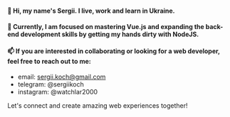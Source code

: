 #### 👋 Hi, my name's Sergii. I live, work and learn in Ukraine. 
#### 🌱 Currently, I am focused on mastering Vue.js and expanding the back-end development skills by getting my hands dirty with NodeJS.
#### 📫 If you are interested in collaborating or looking for a web developer, feel free to reach out to me:
- email: [sergii.koch@gmail.com](mailto:sergii.koch@gmail.com)
- telegram: @sergiikoch
- instagram: @watchlar2000

Let's connect and create amazing web experiences together!
